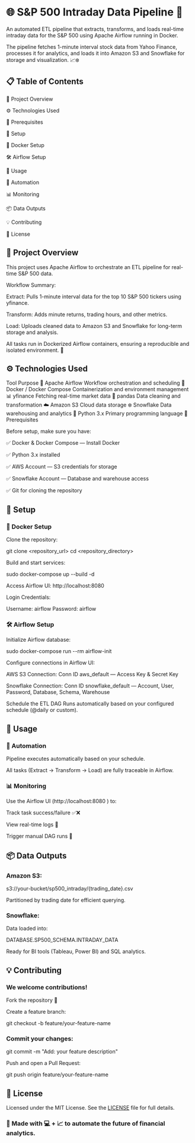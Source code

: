 # 🌐 S&P 500 Intraday Data Pipeline 🚀

An automated ETL pipeline that extracts, transforms, and loads real-time intraday data for the S&P 500 using Apache Airflow running in Docker.

The pipeline fetches 1-minute interval stock data from Yahoo Finance, processes it for analytics, and loads it into Amazon S3 and Snowflake for storage and visualization. 📈❄️

## 📋 Table of Contents

📖 Project Overview

⚙️ Technologies Used

📝 Prerequisites

🔧 Setup

🐳 Docker Setup

🛠️ Airflow Setup

🚀 Usage

🔁 Automation

📊 Monitoring

📦 Data Outputs

💡 Contributing

📜 License

## 📖 Project Overview

This project uses Apache Airflow to orchestrate an ETL pipeline for real-time S&P 500 data.

Workflow Summary:

Extract: Pulls 1-minute interval data for the top 10 S&P 500 tickers using yfinance.

Transform: Adds minute returns, trading hours, and other metrics.

Load: Uploads cleaned data to Amazon S3 and Snowflake for long-term storage and analysis.

All tasks run in Dockerized Airflow containers, ensuring a reproducible and isolated environment. 🧩

## ⚙️ Technologies Used
Tool	Purpose
🐳 Apache Airflow	Workflow orchestration and scheduling
🐋 Docker / Docker Compose	Containerization and environment management
📊 yfinance	Fetching real-time market data
🧹 pandas	Data cleaning and transformation
☁️ Amazon S3	Cloud data storage
❄️ Snowflake	Data warehousing and analytics
🐍 Python 3.x	Primary programming language
📝 Prerequisites

Before setup, make sure you have:

✅ Docker & Docker Compose — Install Docker

✅ Python 3.x installed

✅ AWS Account — S3 credentials for storage

✅ Snowflake Account — Database and warehouse access

✅ Git for cloning the repository

## 🔧 Setup
### 🐳 Docker Setup

Clone the repository:

git clone <repository_url>
cd <repository_directory>


Build and start services:

sudo docker-compose up --build -d


Access Airflow UI: http://localhost:8080

Login Credentials:

Username: airflow
Password: airflow

### 🛠️ Airflow Setup

Initialize Airflow database:

sudo docker-compose run --rm airflow-init


Configure connections in Airflow UI:

AWS S3 Connection: Conn ID aws_default — Access Key & Secret Key

Snowflake Connection: Conn ID snowflake_default — Account, User, Password, Database, Schema, Warehouse

Schedule the ETL DAG
Runs automatically based on your configured schedule (@daily or custom).

## 🚀 Usage
### 🔁 Automation

Pipeline executes automatically based on your schedule.

All tasks (Extract → Transform → Load) are fully traceable in Airflow.

### 📊 Monitoring

Use the Airflow UI (http://localhost:8080
) to:

Track task success/failure ✅❌

View real-time logs 📝

Trigger manual DAG runs 🔄

## 📦 Data Outputs

### Amazon S3:

s3://your-bucket/sp500_intraday/{trading_date}.csv


Partitioned by trading date for efficient querying.

### Snowflake:

Data loaded into:

DATABASE.SP500_SCHEMA.INTRADAY_DATA


Ready for BI tools (Tableau, Power BI) and SQL analytics.

## 💡 Contributing

### We welcome contributions!

Fork the repository 🍴

Create a feature branch:

git checkout -b feature/your-feature-name


### Commit your changes:

git commit -m "Add: your feature description"


Push and open a Pull Request:

git push origin feature/your-feature-name

## 📜 License

Licensed under the MIT License. See the [LICENSE](LICENSE.txt)
 file for full details.

### 💬 Made with 💻 + 📈 to automate the future of financial analytics.
